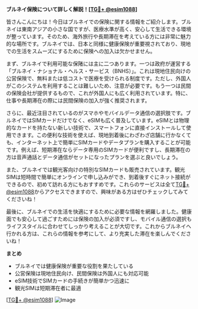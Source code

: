 **ブルネイ保険について詳しく解説！[[TG💪+ @esim1088](https://t.me/s/esim1088)]**

皆さんこんにちは！今日はブルネイでの保険に関する情報をご紹介します。ブルネイは東南アジアの小さな国ですが、医療水準が高く、安心して生活できる環境が整っています。そのため、海外旅行や長期滞在を考えている方には非常に魅力的な場所です。ブルネイでは、日本と同様に健康保険が重要視されており、現地での生活をスムーズにするために保険への加入は欠かせません。

まず、ブルネイで利用可能な保陼には主に二つあります。一つは政府が運営する「ブルネイ・ナショナル・ヘルス・サービス（BNHS）」。これは現地住民向けの公営保険で、無料または低コストで医療を受けられる制度です。ただし、外国人がこのシステムを利用することは難しいため、注意が必要です。もう一つは民間の保険会社が提供するもので、これが外国人にも広く利用されています。特に、仕事や長期滞在の際には民間保険の加入が強く推奨されます。

さらに、最近注目されているのがスマホやモバイルデータ通信の選択肢です。ブルネイではSIMカードだけでなく、eSIMも広く普及しています。eSIMとは物理的なカードを持たない新しい技術で、スマートフォンに直接インストールして使用できます。この便利な技術を使えば、現地到着後にわざわざ店舗に行かなくても、インターネット上で簡単にSIMカードやデータプランを購入することが可能です。例えば、短期滞在ならデータ専用のSIMカードが便利ですし、長期滞在の方は音声通話とデータ通信がセットになったプランを選ぶと良いでしょう。

また、ブルネイでは観光客向けの特別なSIMカードも販売されています。観光SIMは短時間で簡単にオンラインで申し込みができ、到着後すぐにネット接続ができるので、初めて訪れる方にもおすすめです。これらのサービスは全て[TG💪+ @esim1088](https://t.me/s/esim1088)からアクセスできますので、興味がある方はぜひチェックしてみてくださいね！

最後に、ブルネイでの生活を快適にするために必要な情報を網羅しました。健康面でも安心して過ごすためには保険の加入が必須ですし、モバイル通信の選択もライフスタイルに合わせてしっかり考えることが大切です。これからブルネイへ行かれる方は、これらの情報を参考にして、より充実した滞在を楽しんでくださいね！

**まとめ**

- ブルネイでは健康保険が重要な役割を果たしている
- 公営保険は現地住民向け、民間保険は外国人にも対応可能
- eSIM技術でSIMカードの手続きが簡単かつ迅速に
- 観光SIMは短期滞在者に最適

[[TG💪+ @esim1088](https://t.me/s/esim1088)] ![Image](https://i.postimg.cc/Y0z9fWf4/image.png)